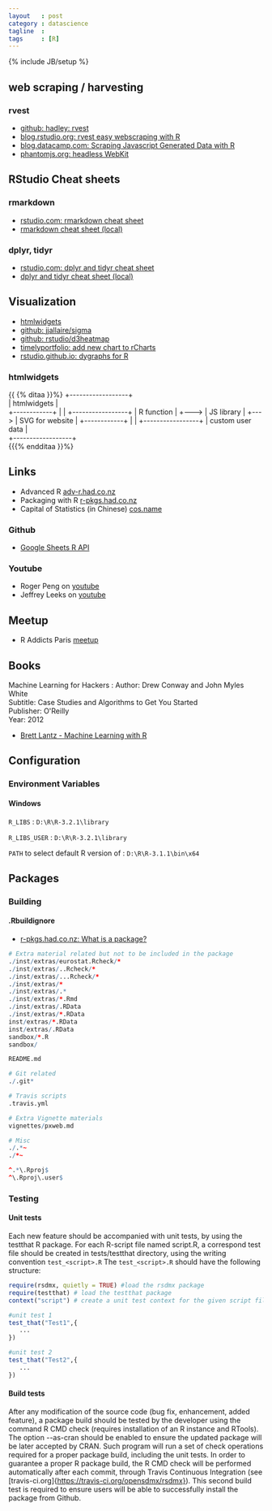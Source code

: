 ```yaml
---
layout   : post
category : datascience
tagline  : 
tags     : [R]
---
```

{% include JB/setup %}

## web scraping / harvesting

### rvest

- [github: hadley: rvest](https://github.com/hadley/rvest)
- [blog.rstudio.org: rvest easy webscraping with R](http://blog.rstudio.org/2014/11/24/rvest-easy-web-scraping-with-r/)
- [blog.datacamp.com: Scraping Javascript Generated Data with R](http://blog.datacamp.com/scraping-javascript-generated-data-with-r/)
- [phantomjs.org: headless WebKit](http://phantomjs.org/)

## RStudio Cheat sheets

### rmarkdown

- [rstudio.com: rmarkdown cheat sheet](https://www.rstudio.com/wp-content/uploads/2015/02/rmarkdown-cheatsheet.pdf)
- [rmarkdown cheat sheet (local)](/assets/graphics/rmarkdown-cheatsheet.pdf)

### dplyr, tidyr

- [rstudio.com: dplyr and tidyr cheat sheet](https://www.rstudio.com/wp-content/uploads/2015/02/data-wrangling-cheatsheet.pdf)
- [dplyr and tidyr cheat sheet (local)](/assets/graphics/data-wrangling-cheatsheet.pdf)

## Visualization

- [htmlwidgets](http://www.htmlwidgets.org/develop_intro.html)
- [github: jjallaire/sigma](https://github.com/jjallaire/sigma)
- [github: rstudio/d3heatmap](https://github.com/rstudio/d3heatmap)
- [timelyportfolio: add new chart to rCharts](http://timelyportfolio.github.io/rCharts_d3_horizon/)
- [rstudio.github.io: dygraphs for R](https://rstudio.github.io/dygraphs/)

### htmlwidgets

{{ {% ditaa }}%}
                       +------------------+                           
                       | htmlwidgets      |                           
+------------+         |                  |        +-----------------+
| R function | +--->   | JS library       | +--->  | SVG for website |
+------------+         |                  |        +-----------------+
                       | custom user data |                           
                       +------------------+                           
{{{% endditaa }}%}

## Links

- Advanced R [adv-r.had.co.nz](http://adv-r.had.co.nz/)
- Packaging with R [r-pkgs.had.co.nz](http://r-pkgs.had.co.nz/)
- Capital of Statistics (in Chinese) [cos.name](http://cos.name/)

### Github

- [Google Sheets R API](https://github.com/jennybc/googlesheets)

### Youtube

- Roger Peng on [youtube](https://www.youtube.com/watch?v=EiKxy5IecUw&list=PL7Tw2kQ2edvpNEGrU0cGKwmdDRKc5A6C4)
- Jeffrey Leeks on [youtube](https://www.youtube.com/playlist?list=PLXBDYmaCbeL8efhOZS4g9W6Z3m9_hFSnT)

## Meetup

- R Addicts Paris [meetup](http://www.meetup.com/rparis/)

## Books

Machine Learning for Hackers
:   Author: Drew Conway and John Myles White  
	Subtitle: Case Studies and Algorithms to Get You Started  
	Publisher: O'Reilly  
	Year: 2012

- [Brett Lantz - Machine Learning with R](https://books.google.fr/books?id=ZQu8AQAAQBAJ)

## Configuration

### Environment Variables

#### Windows

`R_LIBS`
:   `D:\R\R-3.2.1\library`

`R_LIBS_USER`
:   `D:\R\R-3.2.1\library`

`PATH` to select default R version of 
:   `D:\R\R-3.1.1\bin\x64`

## Packages

### Building

#### .Rbuildignore

- [r-pkgs.had.co.nz: What is a package?](http://r-pkgs.had.co.nz/package.html#package)

```r
# Extra material related but not to be included in the package
./inst/extras/eurostat.Rcheck/*
./inst/extras/..Rcheck/*
./inst/extras/...Rcheck/*
./inst/extras/*
./inst/extras/.*
./inst/extras/*.Rmd
./inst/extras/.RData
./inst/extras/*.RData
inst/extras/*.RData
inst/extras/.RData
sandbox/*.R
sandbox/

README.md

# Git related
./.git*

# Travis scripts
.travis.yml

# Extra Vignette materials
vignettes/pxweb.md

# Misc
./.*~
./*~

^.*\.Rproj$
^\.Rproj\.user$
```

### Testing

#### Unit tests

Each new feature should be accompanied with unit tests, by using the testthat R package.
For each R-script file named script.R, a correspond test file should be created in tests/testthat directory, using the writing convention `test_<script>.R`
The `test_<script>.R` should have the following structure:

```r
require(rsdmx, quietly = TRUE) #load the rsdmx package
require(testthat) # load the testthat package
context("script") # create a unit test context for the given script file

#unit test 1
test_that("Test1",{
   ...
})

#unit test 2
test_that("Test2",{
   ...
})
```

#### Build tests

After any modification of the source code (bug fix, enhancement, added feature), a package build should be tested by the developer using the command R CMD check (requires installation of an R instance and RTools). The option --as-cran should be enabled to ensure the updated package will be later accepted by CRAN. Such program will run a set of check operations required for a proper package build, including the unit tests.
In order to guarantee a proper R package build, the R CMD check will be performed automatically after each commit, through Travis Continuous Integration (see [travis-ci.org]{https://travis-ci.org/opensdmx/rsdmx}). This second build test is required to ensure users will be able to successfully install the package from Github.
